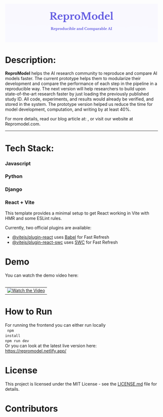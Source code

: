![Header Image](pic1)
# Description:

**ReproModel** helps the AI research community to reproduce and compare AI models faster. 
The current prototype helps them to modularize their development and compare the performance of each step in the pipeline in a reproducible way. 
The next version will help researchers to build upon state-of-the-art research faster by just loading the previously published study ID. All code, experiments, and results would already be verified, and stored in the system. The prototype version helped us reduce the time for model development, computation, and writing by at least 40%. 

For more details, read our blog article at: , or visit our website at Repromodel.com.

---

# Tech Stack: 
### Javascript
### Python
### Django
### React + Vite

This template provides a minimal setup to get React working in Vite with HMR and some ESLint rules.

Currently, two official plugins are available:

- [@vitejs/plugin-react](https://github.com/vitejs/vite-plugin-react/blob/main/packages/plugin-react/README.md) uses [Babel](https://babeljs.io/) for Fast Refresh
- [@vitejs/plugin-react-swc](https://github.com/vitejs/vite-plugin-react-swc) uses [SWC](https://swc.rs/) for Fast Refresh

# Demo

You can watch the demo video here: 
<br> <br>
<table>
  <tr>
    <td align="center">
      <a href="https://www.youtube.com/watch?v=MQHZMEloUps">
        <img src="http://img.youtube.com/vi/MQHZMEloUps/0.jpg" alt="Watch the Video">
      </a>
    </td>
  </tr>
</table>

# How to Run
For running the frontend you can either run locally<br>
<code> npm install<br>npm run dev </code> <br>
Or you can look at the latest live version here: <br>
https://repromodel.netlify.app/

# License 

This project is licensed under the MIT License - see the [LICENSE.md](LICENSE.md) file for details.


# Contributors




